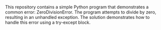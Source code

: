 This repository contains a simple Python program that demonstrates a common error: ZeroDivisionError.  The program attempts to divide by zero, resulting in an unhandled exception. The solution demonstrates how to handle this error using a try-except block.